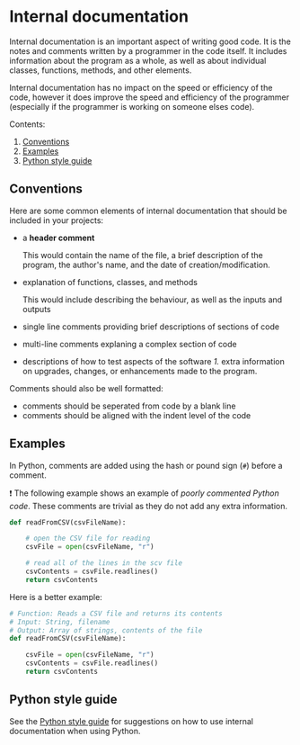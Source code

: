 # Internal documentation

Internal documentation is an important aspect of writing good code. It is the notes and comments written by a programmer in the code itself. It includes information about the program as a whole, as well as about individual classes, functions, methods, and other elements.

Internal documentation has no impact on the speed or efficiency of the code, however it does improve the speed and efficiency of the programmer (especially if the programmer is working on someone elses code).

Contents:

1. [Conventions](#conventions)
1. [Examples](#examples)
1. [Python style guide](#python-style-guide)

## Conventions

Here are some common elements of internal documentation that should be included in your projects:

* a **header comment**

    This would contain the name of the file, a brief description of the program, the author's name, and the date of creation/modification.

* explanation of functions, classes, and methods

    This would include describing the behaviour, as well as the inputs and outputs

* single line comments providing brief descriptions of sections of code
* multi-line comments explaning a complex section of code
* descriptions of how to test aspects of the software
*1.* extra information on upgrades, changes, or enhancements made to the program.

Comments should also be well formatted:

* comments should be seperated from code by a blank line
* comments should be aligned with the indent level of the code

## Examples

In Python, comments are added using the hash or pound sign (`#`) before a comment.

❗️ The following example shows an example of _poorly commented Python code_. These comments are trivial as they do not add any extra information.

```python
def readFromCSV(csvFileName):

    # open the CSV file for reading
    csvFile = open(csvFileName, "r")

    # read all of the lines in the scv file
    csvContents = csvFile.readlines()
    return csvContents
```

Here is a better example:

```python
# Function: Reads a CSV file and returns its contents
# Input: String, filename
# Output: Array of strings, contents of the file
def readFromCSV(csvFileName):

    csvFile = open(csvFileName, "r")
    csvContents = csvFile.readlines()
    return csvContents
```


## Python style guide

See the [Python style guide](https://www.python.org/dev/peps/pep-0008/#comments) for suggestions on how to use internal documentation when using Python.

